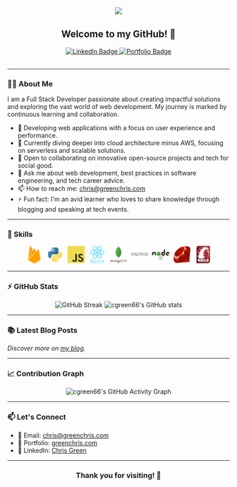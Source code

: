 <div align="center">
  
  <img src="https://media.giphy.com/media/v1.Y2lkPTc5MGI3NjExOHBraHg4aXBncTRwb25hOXdseWV4Z3c5cW12ejM2NXRodmgwNnV5MCZlcD12MV9naWZzX3NlYXJjaCZjdD1n/bGgsc5mWoryfgKBx1u/giphy.gif" width="80"/>
  
  ## Welcome to my GitHub! 👋
  
</div>

<div id="badges" align="center">
  <a href="https://www.linkedin.com/in/chrisgreenn">
    <img src="https://img.shields.io/badge/LinkedIn-blue?style=for-the-badge&logo=linkedin&logoColor=white" alt="LinkedIn Badge"/>
  </a>
  <a href="https://greenchris.com">
    <img src="https://img.shields.io/badge/Portfolio-green?style=for-the-badge&logo=About.me&logoColor=white" alt="Portfolio Badge"/>
  </a>
</div>

<img src="https://komarev.com/ghpvc/?username=cgreen66&style=flat-square&color=blue" alt=""/>

---

### 🙋‍♂️ About Me

I am a Full Stack Developer passionate about creating impactful solutions and exploring the vast world of web development. My journey is marked by continuous learning and collaboration.

- 🔭 Developing web applications with a focus on user experience and performance.
- 🌱 Currently diving deeper into cloud architecture minus AWS, focusing on serverless and scalable solutions.
- 👯 Open to collaborating on innovative open-source projects and tech for social good.
- 💬 Ask me about web development, best practices in software engineering, and tech career advice.
- 📫 How to reach me: [chris@greenchris.com](mailto:chris@greenchris.com)
- ⚡ Fun fact: I'm an avid learner who loves to share knowledge through blogging and speaking at tech events.

---

### 🚀 Skills

<div align="center">
  
  <img src="https://github.com/devicons/devicon/blob/master/icons/firebase/firebase-plain.svg" title="Firebase" alt="Firebase" width="40" height="40"/>&nbsp;
  <img src="https://github.com/devicons/devicon/blob/master/icons/python/python-original.svg" title="Python" alt="Python" width="40" height="40"/>&nbsp;
  <img src="https://github.com/devicons/devicon/blob/master/icons/javascript/javascript-original.svg" title="JavaScript" alt="JavaScript" width="40" height="40"/>&nbsp;
  <img src="https://github.com/devicons/devicon/blob/master/icons/react/react-original-wordmark.svg" title="React" alt="React" width="40" height="40"/>&nbsp;
  <img src="https://github.com/devicons/devicon/blob/master/icons/mongodb/mongodb-original-wordmark.svg" title="MongoDB" alt="MongoDB" width="40" height="40"/>&nbsp;
  <img src="https://github.com/devicons/devicon/blob/master/icons/express/express-original-wordmark.svg" title="Express.js" alt="Express.js" width="40" height="40"/>&nbsp;
  <img src="https://github.com/devicons/devicon/blob/master/icons/nodejs/nodejs-original-wordmark.svg" title="Node.js" alt="Node.js" width="40" height="40"/>&nbsp;
  <img src="https://github.com/devicons/devicon/blob/master/icons/ruby/ruby-original.svg" title="Ruby" alt="Ruby" width="40" height="40"/>&nbsp;
  <img src="https://github.com/devicons/devicon/blob/master/icons/rails/rails-original-wordmark.svg" title="Ruby on Rails" alt="Ruby on Rails" width="40" height="40"/>
  
</div>

---

### ⚡ GitHub Stats

<div align="center">
  
![GitHub Streak](http://github-readme-streak-stats.herokuapp.com?user=cgreen66&theme=dark&background=000000)
![cgreen66's GitHub stats](https://github-readme-stats.vercel.app/api?username=cgreen66&show_icons=true&theme=radical)

</div>

---

### 📚 Latest Blog Posts

<!-- BLOG-POST-LIST:START -->
<!-- BLOG-POST-LIST:END -->

*Discover more on [my blog](https://greenchris.com/blog).*

---

### 📈 Contribution Graph

<div align="center">
  
![cgreen66's GitHub Activity Graph](https://activity-graph.herokuapp.com/graph?username=cgreen66&bg_color=000000&color=ffffff&line=00ff00&point=ffffff&area=true&hide_border=true)

</div>

---

### 📫 Let's Connect

- 📧 Email: [chris@greenchris.com](mailto:chris@greenchris.com)
- 💼 Portfolio: [greenchris.com](https://greenchris.com)
- 💬 LinkedIn: [Chris Green](https://www.linkedin.com/in/chrisgreenn)

---

<div align="center">
  
### Thank you for visiting! 🌟

</div>
